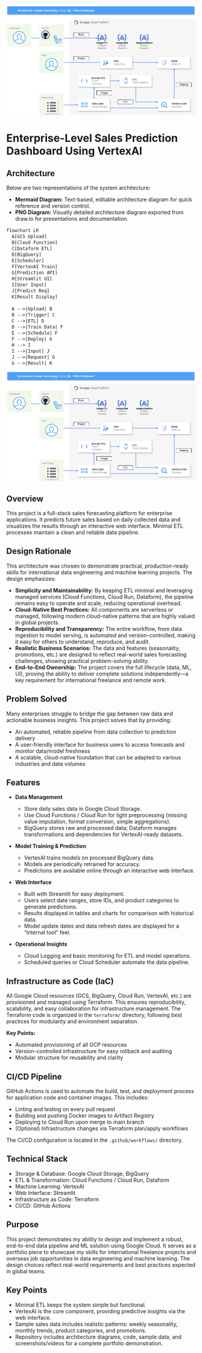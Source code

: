 ![Architecture Diagram](img/Architecture.drawio.png)

# Enterprise-Level Sales Prediction Dashboard Using VertexAI

## Architecture

Below are two representations of the system architecture:

- **Mermaid Diagram:** Text-based, editable architecture diagram for quick reference and version control.
- **PNG Diagram:** Visually detailed architecture diagram exported from draw.io for presentations and documentation.

```mermaid
flowchart LR
  A[GCS Upload]
  B[Cloud Function]
  C[Dataform ETL]
  D[BigQuery]
  E[Scheduler]
  F[VertexAI Train]
  G[Prediction API]
  H[Streamlit UI]
  I[User Input]
  J[Predict Req]
  K[Result Display]

  A -->|Upload| B
  B -->|Trigger| C
  C -->|ETL| D
  D -->|Train Data| F
  E -->|Schedule| F
  F -->|Deploy| G
  H --> I
  I -->|Input| J
  J -->|Request| G
  G -->|Result| K
```

![Architecture Diagram (PNG)](img/Architecture.drawio.png)

## Overview

This project is a full-stack sales forecasting platform for enterprise applications. It predicts future sales based on daily collected data and visualizes the results through an interactive web interface. Minimal ETL processes maintain a clean and reliable data pipeline.

## Design Rationale

This architecture was chosen to demonstrate practical, production-ready skills for international data engineering and machine learning projects. The design emphasizes:

- **Simplicity and Maintainability:** By keeping ETL minimal and leveraging managed services (Cloud Functions, Cloud Run, Dataform), the pipeline remains easy to operate and scale, reducing operational overhead.
- **Cloud-Native Best Practices:** All components are serverless or managed, following modern cloud-native patterns that are highly valued in global projects.
- **Reproducibility and Transparency:** The entire workflow, from data ingestion to model serving, is automated and version-controlled, making it easy for others to understand, reproduce, and audit.
- **Realistic Business Scenarios:** The data and features (seasonality, promotions, etc.) are designed to reflect real-world sales forecasting challenges, showing practical problem-solving ability.
- **End-to-End Ownership:** The project covers the full lifecycle (data, ML, UI), proving the ability to deliver complete solutions independently—a key requirement for international freelance and remote work.

## Problem Solved

Many enterprises struggle to bridge the gap between raw data and actionable business insights. This project solves that by providing:

- An automated, reliable pipeline from data collection to prediction delivery
- A user-friendly interface for business users to access forecasts and monitor data/model freshness
- A scalable, cloud-native foundation that can be adapted to various industries and data volumes

## Features

- **Data Management**

  - Store daily sales data in Google Cloud Storage.
  - Use Cloud Functions / Cloud Run for light preprocessing (missing value imputation, format conversion, simple aggregations).
  - BigQuery stores raw and processed data; Dataform manages transformations and dependencies for VertexAI-ready datasets.

- **Model Training & Prediction**

  - VertexAI trains models on processed BigQuery data.
  - Models are periodically retrained for accuracy.
  - Predictions are available online through an interactive web interface.

- **Web Interface**

  - Built with Streamlit for easy deployment.
  - Users select date ranges, store IDs, and product categories to generate predictions.
  - Results displayed in tables and charts for comparison with historical data.
  - Model update dates and data refresh dates are displayed for a “internal tool” feel.

- **Operational Insights**
  - Cloud Logging and basic monitoring for ETL and model operations.
  - Scheduled queries or Cloud Scheduler automate the data pipeline.

## Infrastructure as Code (IaC)

All Google Cloud resources (GCS, BigQuery, Cloud Run, VertexAI, etc.) are provisioned and managed using Terraform. This ensures reproducibility, scalability, and easy collaboration for infrastructure management. The Terraform code is organized in the `terraform/` directory, following best practices for modularity and environment separation.

**Key Points:**

- Automated provisioning of all GCP resources
- Version-controlled infrastructure for easy rollback and auditing
- Modular structure for reusability and clarity

## CI/CD Pipeline

GitHub Actions is used to automate the build, test, and deployment process for application code and container images. This includes:

- Linting and testing on every pull request
- Building and pushing Docker images to Artifact Registry
- Deploying to Cloud Run upon merge to main branch
- (Optional) Infrastructure changes via Terraform plan/apply workflows

The CI/CD configuration is located in the `.github/workflows/` directory.

## Technical Stack

- Storage & Database: Google Cloud Storage, BigQuery
- ETL & Transformation: Cloud Functions / Cloud Run, Dataform
- Machine Learning: VertexAI
- Web Interface: Streamlit
- Infrastructure as Code: Terraform
- CI/CD: GitHub Actions

## Purpose

This project demonstrates my ability to design and implement a robust, end-to-end data pipeline and ML solution using Google Cloud. It serves as a portfolio piece to showcase my skills for international freelance projects and overseas job opportunities in data engineering and machine learning. The design choices reflect real-world requirements and best practices expected in global teams.

## Key Points

- Minimal ETL keeps the system simple but functional.
- VertexAI is the core component, providing predictive insights via the web interface.
- Sample sales data includes realistic patterns: weekly seasonality, monthly trends, product categories, and promotions.
- Repository includes architecture diagrams, code, sample data, and screenshots/videos for a complete portfolio demonstration.
